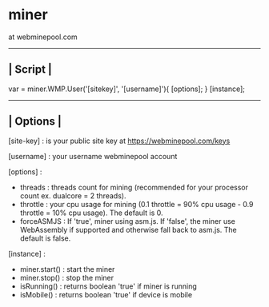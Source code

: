 # miner

at webminepool.com

------------------
|     Script     |
------------------

var = miner.WMP.User('[sitekey]', '[username]'){
[options];
}
[instance];



-----------------
|    Options    |
-----------------

[site-key] : is your public site key at https://webminepool.com/keys

[username] : your username webminepool account

[options] :
- threads    : threads count for mining (recommended for your processor count ex. dualcore = 2 threads).
- throttle   : your cpu usage for mining (0.1 throttle = 90% cpu usage - 0.9 throttle = 10% cpu usage). The default is 0.
- forceASMJS : If 'true', miner using asm.js. If 'false', the miner use WebAssembly if supported and otherwise fall back to asm.js. The default is false.

[instance] :
- miner.start() : start the miner
- miner.stop()  : stop the miner
- isRunning()   : returns boolean 'true' if miner is running
- isMobile()    : returns boolean 'true' if device is mobile
